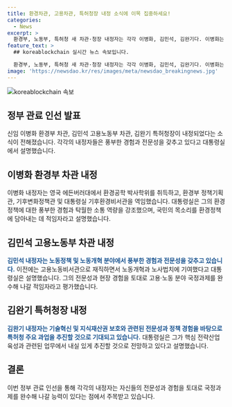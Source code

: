 ```yaml
---
title: 환경차관, 고용차관, 특허청장 내정 소식에 이목 집중하세요!
categories:
  - News
excerpt: >
  환경부, 노동부, 특허청 새 차관·청장 내정자는 각각 이병화, 김민석, 김완기다. 이병화는 환경공학 박사학위 소지자로 환경부 관련 역임 경험이 풍부하며, 국민 목소리를 환경정책에 담아내기에 적임자로 평가받는다. 김민석은 고용·노동 정책 분야에 전문성과 경험을 갖추고, 김완기는 기술혁신·지식재산권 보호를 주요과제로 특허청을 이끌 것으로 기대된다. 신임 임원들의 역량과 경험이 기대된다. (단어 수: 119)
feature_text: >
  ## koreablockchain 실시간 뉴스 속보입니다.

  환경부, 노동부, 특허청 새 차관·청장 내정자는 각각 이병화, 김민석, 김완기다. 이병화는 환경공학 박사학위 소지자로 환경부 관련 역임 경험이 풍부하며, 국민 목소리를 환경정책에 담아내기에 적임자로 평가받는다. 김민석은 고용·노동 정책 분야에 전문성과 경험을 갖추고, 김완기는 기술혁신·지식재산권 보호를 주요과제로 특허청을 이끌 것으로 기대된다. 신임 임원들의 역량과 경험이 기대된다. (단어 수: 119)
image: 'https://newsdao.kr/res/images/meta/newsdao_breakingnews.jpg'
---
```


<p><img src="https://newsdao.kr/res/images/meta/newsdao_breakingnews.jpg" alt="koreablockchain 속보" /></p>

<h2 data-ke-size="size26">정부 관료 인선 발표</h2>

<p data-ke-size="size16">신임 이병화 환경부 차관, 김민석 고용노동부 차관, 김완기 특허청장이 내정되었다는 소식이 전해졌습니다. 각각의 내정자들은 풍부한 경험과 전문성을 갖추고 있다고 대통령실에서 설명했습니다.</p>

<h2 data-ke-size="size24">이병화 환경부 차관 내정</h2>

<p data-ke-size="size16">이병화 내정자는 영국 에든버러대에서 환경공학 박사학위를 취득하고, 환경부 정책기획관, 기후변화정책관 및 대통령실 기후환경비서관을 역임했습니다. 대통령실은 그의 환경정책에 대한 풍부한 경험과 탁월한 소통 역량을 강조했으며, 국민의 목소리를 환경정책에 담아내는 데 적임자라고 설명했습니다.</p>

<h2 data-ke-size="size24">김민석 고용노동부 차관 내정</h2>

<p data-ke-size="size16"><b><span style="color: #1a5490;">김민석 내정자는 노동정책 및 노동개혁 분야에서 풍부한 경험과 전문성을 갖추고 있습니다.</span></b> 이전에는 고용노동비서관으로 재직하면서 노동개혁과 노사법치에 기여했다고 대통령실은 설명했습니다. 그의 전문성과 현장 경험을 토대로 고용·노동 분야 국정과제를 완수해 나갈 적임자라고 평가했습니다.</p>

<h2 data-ke-size="size24">김완기 특허청장 내정</h2>

<p data-ke-size="size16"><b><span style="color: #1a5490;">김완기 내정자는 기술혁신 및 지식재산권 보호와 관련된 전문성과 정책 경험을 바탕으로 특허청 주요 과업을 추진할 것으로 기대되고 있습니다.</span></b> 대통령실은 그가 핵심 전략산업 육성과 관련된 업무에서 내실 있게 추진할 것으로 전망하고 있다고 설명했습니다.</p>

<h2 data-ke-size="size24">결론</h2>

<p data-ke-size="size16">이번 정부 관료 인선을 통해 각각의 내정자는 자신들의 전문성과 경험을 토대로 국정과제를 완수해 나갈 능력이 있다는 점에서 주목받고 있습니다.</p>

